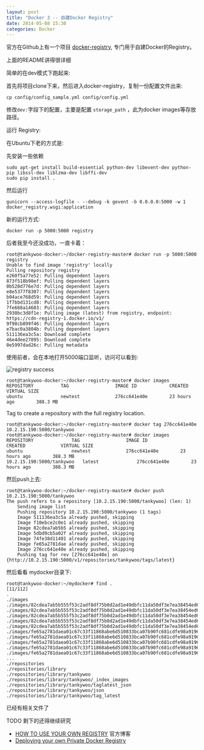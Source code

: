 ```yaml
---
layout: post
title: "Docker 3 -- 自建Docker Registry"
date: 2014-05-08 15:30
categories: Docker
---
```


官方在Github上有一个项目 [docker-registry](https://github.com/dotcloud/docker-registry), 专门用于自建Docker的Registry。

上面的README讲得很详细

简单的在dev模式下跑起来:

首先将项目clone下来，然后进入docker-registry，复制一份配置文件出来:

	cp config/config_sample.yml config/config.yml

修改`dev:`字段下的配置，主要是配置 `storage_path` ，此为docker images等存放路径。

运行 Registry:

在Ubuntu下老的方式是:

先安装一些依赖

	sudo apt-get install build-essential python-dev libevent-dev python-pip libssl-dev liblzma-dev libffi-dev
	sudo pip install .

然后运行

	gunicorn --access-logfile - --debug -k gevent -b 0.0.0.0:5000 -w 1 docker_registry.wsgi:application

新的运行方式:

	docker run -p 5000:5000 registry

后者我至今还没成功，一直卡着：

	root@tankywoo-docker:~/docker-registry-master# docker run -p 5000:5000 registry
	Unable to find image 'registry' locally
	Pulling repository registry
	e260f5a77e52: Pulling dependent layers
	873f518b98ef: Pulling dependent layers
	0b520d776e7d: Pulling dependent layers
	e8e5377f8307: Pulling dependent layers
	b04ace768d59: Pulling dependent layers
	1f7bbd131cd8: Pulling dependent layers
	7fe668a14603: Pulling dependent layers
	2930bc3d8f1e: Pulling image (latest) from registry, endpoint: https://cdn-registry-1.docker.io/v1/
	9f98cb899f46: Pulling dependent layers
	e7bac0a3804b: Pulling dependent layers
	511136ea3c5a: Download complete
	46e4dee27895: Download complete
	0e5997dad26c: Pulling metadata

使用前者，会在本地打开5000端口监听，访问可以看到:

![registry success](https://tankywoo-wb.b0.upaiyun.com/docker-registry.png!small)

	root@tankywoo-docker:~/docker-registry-master# docker images
	REPOSITORY          TAG                 IMAGE ID            CREATED             VIRTUAL SIZE
	ubuntu              newtest             276cc641e40e        23 hours ago        388.3 MB

Tag to create a repository with the full registry location.

	root@tankywoo-docker:~/docker-registry-master# docker tag 276cc641e40e 10.2.15.190:5000/tankywoo
	root@tankywoo-docker:~/docker-registry-master# docker images
	REPOSITORY              TAG                 IMAGE ID            CREATED             VIRTUAL SIZE
	ubuntu                  newtest             276cc641e40e        23 hours ago        388.3 MB
	10.2.15.190:5000/tankywoo   latest              276cc641e40e        23 hours ago        388.3 MB

然后push上去:

	root@tankywoo-docker:~/docker-registry-master# docker push 10.2.15.190:5000/tankywoo
	The push refers to a repository [10.2.15.190:5000/tankywoo] (len: 1)
		Sending image list
		Pushing repository 10.2.15.190:5000/tankywoo (1 tags)
		Image 511136ea3c5a already pushed, skipping
		Image f10ebce2c0e1 already pushed, skipping
		Image 82cdea7ab5b5 already pushed, skipping
		Image 5dbd9cb5a02f already pushed, skipping
		Image 74fe38d11401 already pushed, skipping
		Image fe65a2781dae already pushed, skipping
		Image 276cc641e40e already pushed, skipping
		Pushing tag for rev [276cc641e40e] on {http://10.2.15.190:5000/v1/repositories/tankywoo/tags/latest}

然后看看 mydocker目录下:

	root@tankywoo-docker:~/mydocker# find .                               [11/112]
	.
	./images
	./images/82cdea7ab5b555f53c2adf8df75b0d2ad1e49dbfc11da50df3e7ea38454ed606
	./images/82cdea7ab5b555f53c2adf8df75b0d2ad1e49dbfc11da50df3e7ea38454ed606/ancestry
	./images/82cdea7ab5b555f53c2adf8df75b0d2ad1e49dbfc11da50df3e7ea38454ed606/_checksum
	./images/82cdea7ab5b555f53c2adf8df75b0d2ad1e49dbfc11da50df3e7ea38454ed606/layer
	./images/82cdea7ab5b555f53c2adf8df75b0d2ad1e49dbfc11da50df3e7ea38454ed606/json
	./images/fe65a2781daea01c67c33f11868abe6d510833bca07b90fc681cdfe98a9196ac
	./images/fe65a2781daea01c67c33f11868abe6d510833bca07b90fc681cdfe98a9196ac/ancestry
	./images/fe65a2781daea01c67c33f11868abe6d510833bca07b90fc681cdfe98a9196ac/_checksum
	./images/fe65a2781daea01c67c33f11868abe6d510833bca07b90fc681cdfe98a9196ac/layer
	./images/fe65a2781daea01c67c33f11868abe6d510833bca07b90fc681cdfe98a9196ac/json
	...
	./repositories
	./repositories/library
	./repositories/library/tankywoo
	./repositories/library/tankywoo/_index_images
	./repositories/library/tankywoo/taglatest_json
	./repositories/library/tankywoo/json
	./repositories/library/tankywoo/tag_latest

已经有相关文件了

TODO 剩下的还得继续研究

* [HOW TO USE YOUR OWN REGISTRY](http://blog.docker.io/2013/07/how-to-use-your-own-registry/) 官方博客
* [Deploying your own Private Docker Registry](http://www.activestate.com/blog/2014/01/deploying-your-own-private-docker-registry)
